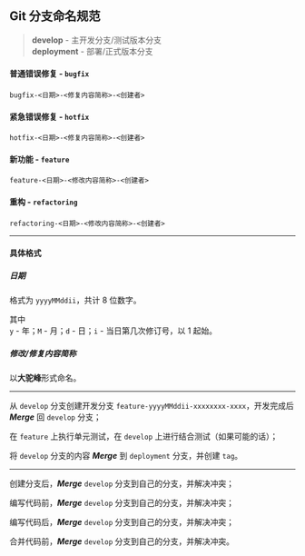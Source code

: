 ## Git 分支命名规范

> **develop** - 主开发分支/测试版本分支  
> **deployment** - 部署/正式版本分支

#### 普通错误修复 - `bugfix`
```
bugfix-<日期>-<修复内容简称>-<创建者>
```

#### 紧急错误修复 - `hotfix`
```
hotfix-<日期>-<修复内容简称>-<创建者>
```

#### 新功能 - `feature`
```
feature-<日期>-<修改内容简称>-<创建者>
```

#### 重构 - `refactoring`
```
refactoring-<日期>-<修改内容简称>-<创建者>
```

---

#### 具体格式

##### 日期

格式为 `yyyyMMddii`，共计 8 位数字。

其中  
`y` - 年；`M` - 月；`d` - 日；`i` - 当日第几次修订号，以 1 起始。

##### 修改/修复内容简称

以**大驼峰**形式命名。

---

从 `develop` 分支创建开发分支 `feature-yyyyMMddii-xxxxxxxx-xxxx`，开发完成后 ***Merge*** 回 `develop` 分支；

在 `feature` 上执行单元测试，在 `develop` 上进行结合测试（如果可能的话）；

将 `develop` 分支的内容 ***Merge*** 到 `deployment` 分支，并创建 `tag`。

---

创建分支后，***Merge*** `develop` 分支到自己的分支，并解决冲突；

编写代码前，***Merge*** `develop` 分支到自己的分支，并解决冲突；

编写代码后，***Merge*** `develop` 分支到自己的分支，并解决冲突；

合并代码前，***Merge*** `develop` 分支到自己的分支，并解决冲突。
